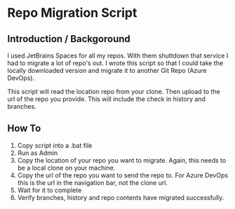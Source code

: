 # Repo Migration Script

## Introduction / Backgoround
I used JetBrains Spaces for all my repos.  With them shuttdown that service I had to migrate a lot of repo's out.  I wrote this script so that I could take the locally downloaded version and migrate it to another Git Repo (Azure DevOps).

This script will read the location repo from your clone.  Then upload to the url of the repo you provide.  This will include the check in history and branches.

## How To
1) Copy script into a .bat file
2) Run as Admin
3) Copy the location of your repo you want to migrate.  Again, this needs to be a local clone on your machine.
4) Copy the url of the repo you want to send the repo to.  For Azure DevOps this is the url in the navigation bar, not the clone url.
5) Wait for it to complete
6) Verify branches, history and repo contents have migrated successfully.

